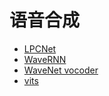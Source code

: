 # 语音合成
- [LPCNet](https://github.com/xiph/LPCNet)
- [WaveRNN](https://github.com/fatchord/WaveRNN)
- [WaveNet vocoder](https://github.com/r9y9/wavenet_vocoder)
- [vits](https://github.com/jaywalnut310/vits)
